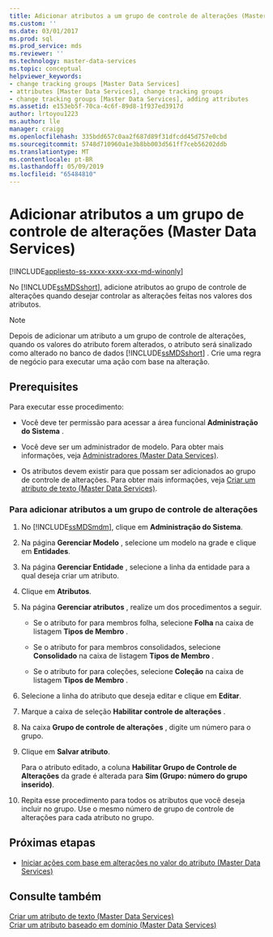 ```yaml
---
title: Adicionar atributos a um grupo de controle de alterações (Master Data Services) | Microsoft Docs
ms.custom: ''
ms.date: 03/01/2017
ms.prod: sql
ms.prod_service: mds
ms.reviewer: ''
ms.technology: master-data-services
ms.topic: conceptual
helpviewer_keywords:
- change tracking groups [Master Data Services]
- attributes [Master Data Services], change tracking groups
- change tracking groups [Master Data Services], adding attributes
ms.assetid: e153eb5f-70ca-4c6f-89d8-1f937ed3917d
author: lrtoyou1223
ms.author: lle
manager: craigg
ms.openlocfilehash: 335bdd657c0aa2f687d89f31dfcdd45d757e0cbd
ms.sourcegitcommit: 5748d710960a1e3b8bb003d561ff7ceb56202ddb
ms.translationtype: MT
ms.contentlocale: pt-BR
ms.lasthandoff: 05/09/2019
ms.locfileid: "65484810"
---
```

# <a name="add-attributes-to-a-change-tracking-group-master-data-services"></a>Adicionar atributos a um grupo de controle de alterações (Master Data Services)

[!INCLUDE[appliesto-ss-xxxx-xxxx-xxx-md-winonly](../includes/appliesto-ss-xxxx-xxxx-xxx-md-winonly.md)]

  No [!INCLUDE[ssMDSshort](../includes/ssmdsshort-md.md)], adicione atributos ao grupo de controle de alterações quando desejar controlar as alterações feitas nos valores dos atributos.  
  
> [!NOTE]  
>  Depois de adicionar um atributo a um grupo de controle de alterações, quando os valores do atributo forem alterados, o atributo será sinalizado como alterado no banco de dados [!INCLUDE[ssMDSshort](../includes/ssmdsshort-md.md)] . Crie uma regra de negócio para executar uma ação com base na alteração.  
  
## <a name="prerequisites"></a>Prerequisites  
 Para executar esse procedimento:  
  
-   Você deve ter permissão para acessar a área funcional **Administração do Sistema** .  
  
-   Você deve ser um administrador de modelo. Para obter mais informações, veja [Administradores &#40;Master Data Services&#41;](../master-data-services/administrators-master-data-services.md).  
  
-   Os atributos devem existir para que possam ser adicionados ao grupo de controle de alterações. Para obter mais informações, veja [Criar um atributo de texto &#40;Master Data Services&#41;](../master-data-services/create-a-text-attribute-master-data-services.md).  
  
### <a name="to-add-attributes-to-a-change-tracking-group"></a>Para adicionar atributos a um grupo de controle de alterações  
  
1.  No [!INCLUDE[ssMDSmdm](../includes/ssmdsmdm-md.md)], clique em **Administração do Sistema**.  
  
2.  Na página **Gerenciar Modelo** , selecione um modelo na grade e clique em **Entidades**.  
  
3.  Na página **Gerenciar Entidade** , selecione a linha da entidade para a qual deseja criar um atributo.  
  
4.  Clique em **Atributos**.  
  
5.  Na página **Gerenciar atributos** , realize um dos procedimentos a seguir.  
  
    -   Se o atributo for para membros folha, selecione **Folha** na caixa de listagem **Tipos de Membro** .  
  
    -   Se o atributo for para membros consolidados, selecione **Consolidado** na caixa de listagem **Tipos de Membro** .  
  
    -   Se o atributo for para coleções, selecione **Coleção** na caixa de listagem **Tipos de Membro** .  
  
6.  Selecione a linha do atributo que deseja editar e clique em **Editar**.  
  
7.  Marque a caixa de seleção **Habilitar controle de alterações** .  
  
8.  Na caixa **Grupo de controle de alterações** , digite um número para o grupo.  
  
9. Clique em **Salvar atributo**.  
  
     Para o atributo editado, a coluna **Habilitar Grupo de Controle de Alterações** da grade é alterada para **Sim (Grupo: número do grupo inserido)**.  
  
10. Repita esse procedimento para todos os atributos que você deseja incluir no grupo. Use o mesmo número de grupo de controle de alterações para cada atributo no grupo.  
  
## <a name="next-steps"></a>Próximas etapas  
  
-   [Iniciar ações com base em alterações no valor do atributo &#40;Master Data Services&#41;](../master-data-services/initiate-actions-based-on-attribute-value-changes-master-data-services.md)  
  
## <a name="see-also"></a>Consulte também  
 [Criar um atributo de texto &#40;Master Data Services&#41;](../master-data-services/create-a-text-attribute-master-data-services.md)   
 [Criar um atributo baseado em domínio &#40;Master Data Services&#41;](../master-data-services/create-a-domain-based-attribute-master-data-services.md)  
  
  
